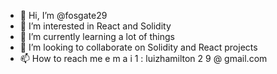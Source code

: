 - 👋 Hi, I’m @fosgate29
- 👀 I’m interested in React and Solidity
- 🌱 I’m currently learning a lot of things
- 💞️ I’m looking to collaborate on Solidity and React projects
- 📫 How to reach me e m a i 1 : luizhamilton 2  9  @ gmail.com

<!---
fosgate29/fosgate29 is a ✨ special ✨ repository because its `README.md` (this file) appears on your GitHub profile.
You can click the Preview link to take a look at your changes.
--->
